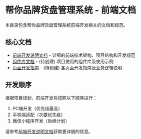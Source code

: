 # 帮你品牌货盘管理系统 - 前端文档

本目录包含帮你品牌货盘管理系统前端开发相关的文档和规范。

## 核心文档

- [前端开发说明文档](./development_guide.md) - 详细的前端技术架构、项目结构和开发规范
- [组件库文档](./components_guide.md) - (待创建) 项目使用的组件库及使用示例
- [页面开发指南](./pages_guide.md) - (待创建) 各页面开发指南及业务逻辑说明

## 开发顺序

根据项目规划，前端开发将按照以下顺序进行：

1. PC端开发（优先级最高）
2. 手机端适配（次要优先级）
3. 微信小程序开发（后续计划）

请参考[前端开发说明文档](./development_guide.md)获取更详细的信息。 